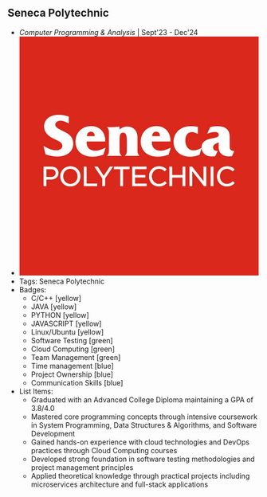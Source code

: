 ## Seneca Polytechnic
- *Computer Programming & Analysis* | Sept'23 - Dec'24
- ![seneca-image](../assets/seneca-image.jpg)
- Tags: Seneca Polytechnic
- Badges:
  - C/C++ [yellow]
  - JAVA [yellow]
  - PYTHON [yellow]
  - JAVASCRIPT [yellow]
  - Linux/Ubuntu [yellow]
  - Software Testing [green]
  - Cloud Computing [green]
  - Team Management [green]
  - Time management [blue]
  - Project Ownership [blue]
  - Communication Skills [blue]
- List Items:
  - Graduated with an Advanced College Diploma maintaining a GPA of 3.8/4.0
  - Mastered core programming concepts through intensive coursework in System Programming, Data Structures & Algorithms, and Software Development
  - Gained hands-on experience with cloud technologies and DevOps practices through Cloud Computing courses
  - Developed strong foundation in software testing methodologies and project management principles
  - Applied theoretical knowledge through practical projects including microservices architecture and full-stack applications
